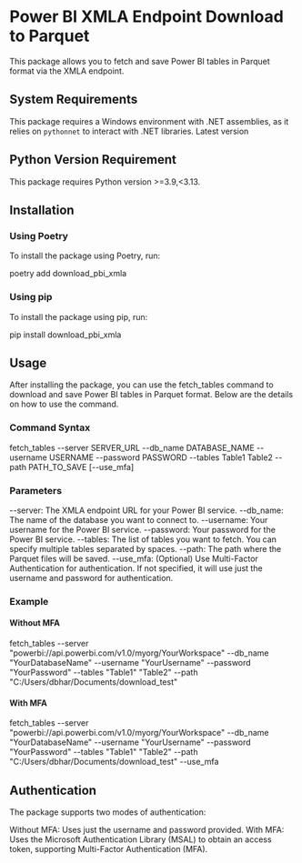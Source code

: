 # Power BI XMLA Endpoint Download to Parquet

This package allows you to fetch and save Power BI tables in Parquet format via the XMLA endpoint.

## System Requirements

This package requires a Windows environment with .NET assemblies, as it relies on `pythonnet` to interact with .NET libraries.
Latest version 

## Python Version Requirement

This package requires Python version >=3.9,<3.13.

## Installation

### Using Poetry

To install the package using Poetry, run:

poetry add download_pbi_xmla

### Using pip

To install the package using pip, run:

pip install download_pbi_xmla

## Usage
After installing the package, you can use the fetch_tables command to download and save Power BI tables in Parquet format.
Below are the details on how to use the command.

### Command Syntax

fetch_tables --server SERVER_URL --db_name DATABASE_NAME --username USERNAME --password PASSWORD --tables Table1 Table2 --path PATH_TO_SAVE [--use_mfa]

### Parameters
--server: The XMLA endpoint URL for your Power BI service.
--db_name: The name of the database you want to connect to.
--username: Your username for the Power BI service.
--password: Your password for the Power BI service.
--tables: The list of tables you want to fetch. You can specify multiple tables separated by spaces.
--path: The path where the Parquet files will be saved.
--use_mfa: (Optional) Use Multi-Factor Authentication for authentication. If not specified, it will use just the username and password for authentication.

### Example 

#### Without MFA

fetch_tables --server "powerbi://api.powerbi.com/v1.0/myorg/YourWorkspace" --db_name "YourDatabaseName" --username "YourUsername" --password "YourPassword" --tables "Table1" "Table2" --path "C:/Users/dbhar/Documents/download_test"

#### With MFA
fetch_tables --server "powerbi://api.powerbi.com/v1.0/myorg/YourWorkspace" --db_name "YourDatabaseName" --username "YourUsername" --password "YourPassword" --tables "Table1" "Table2" --path "C:/Users/dbhar/Documents/download_test" --use_mfa

## Authentication

The package supports two modes of authentication:

Without MFA: Uses just the username and password provided.
With MFA: Uses the Microsoft Authentication Library (MSAL) to obtain an access token, supporting Multi-Factor Authentication (MFA).




